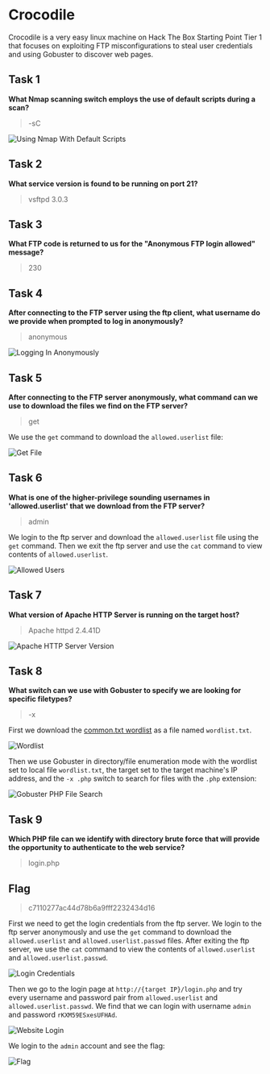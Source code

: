 # Crocodile

Crocodile is a very easy linux machine on Hack The Box Starting Point Tier 1 that focuses on exploiting FTP misconfigurations to steal user credentials and using Gobuster to discover web pages.

## Task 1

**What Nmap scanning switch employs the use of default scripts during a scan?**

> -sC

![Using Nmap With Default Scripts](default_scripts.png)

## Task 2

**What service version is found to be running on port 21?**

> vsftpd 3.0.3

## Task 3

**What FTP code is returned to us for the "Anonymous FTP login allowed" message?**

> 230

## Task 4

**After connecting to the FTP server using the ftp client, what username do we provide when prompted to log in anonymously?**

> anonymous

![Logging In Anonymously](anonymous_login.png)

## Task 5

**After connecting to the FTP server anonymously, what command can we use to download the files we find on the FTP server?**

> get

We use the `get` command to download the `allowed.userlist` file:

![Get File](get.png)

## Task 6

**What is one of the higher-privilege sounding usernames in 'allowed.userlist' that we download from the FTP server?**

> admin

We login to the ftp server and download the `allowed.userlist` file using the `get` command. Then we exit the ftp server and use the `cat` command to view contents of `allowed.userlist`.

![Allowed Users](allowed_users.png)

## Task 7

**What version of Apache HTTP Server is running on the target host?**

> Apache httpd 2.4.41D

![Apache HTTP Server Version](Apache_version.png)

## Task 8

**What switch can we use with Gobuster to specify we are looking for specific filetypes?**

> -x

First we download the [common.txt wordlist](https://raw.githubusercontent.com/danielmiessler/SecLists/master/Discovery/Web-Content/common.txt) as a file named `wordlist.txt`.

![Wordlist](wordlist.png)

Then we use Gobuster in directory/file enumeration mode with the wordlist set to local file `wordlist.txt`, the target set to the target machine's IP address, and the `-x .php` switch to search for files with the `.php` extension:

![Gobuster PHP File Search](Gobuster.png)

## Task 9

**Which PHP file can we identify with directory brute force that will provide the opportunity to authenticate to the web service?**

> login.php

## Flag

> c7110277ac44d78b6a9fff2232434d16

First we need to get the login credentials from the ftp server. We login to the ftp server anonymously and use the `get` command to download the `allowed.userlist` and `allowed.userlist.passwd` files. After exiting the ftp server, we use the `cat` command to view the contents of `allowed.userlist` and `allowed.userlist.passwd`.

![Login Credentials](passwords.png)

Then we go to the login page at `http://{target IP}/login.php` and try every username and password pair from `allowed.userlist` and `allowed.userlist.passwd`. We find that we can login with username `admin` and password `rKXM59ESxesUFHAd`.

![Website Login](website_login.png)

We login to the `admin` account and see the flag:

![Flag](flag.png)
